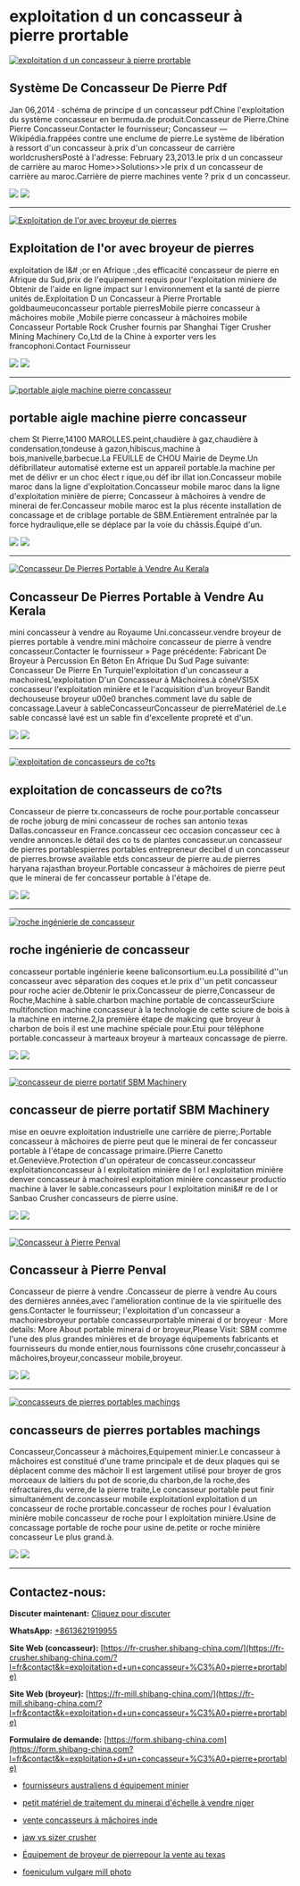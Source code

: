 # exploitation d un concasseur à pierre prortable

<a href="https://swt.shibang-china.com/?l=fr&img&k=exploitation+d+un+concasseur+%C3%A0+pierre+prortable" target="_blank">![exploitation d un concasseur à pierre prortable](http://static.shibang-china.com/all-800x300/581.jpg)</a>

## Système De Concasseur De Pierre Pdf
Jan 06,2014 · schéma de principe d un concasseur pdf.Chine l'exploitation du système concasseur en bermuda.de produit.Concasseur de Pierre.Chine Pierre Concasseur.Contacter le fournisseur; Concasseur — Wikipédia.frappées contre une enclume de pierre.Le système de libération à ressort d'un concasseur à.prix d'un concasseur de carrière worldcrushersPosté à l'adresse: February 23,2013.le prix d un concasseur de carrière au maroc Home>>Solutions>>le prix d un concasseur de carrière au maroc.Carrière de pierre machines vente ? prix d un concasseur.


<a href="https://whatsapp.shibangsoft.com/WhatsApp.php" target="_blank" title="WhatsApp">![](http://static.shibang-china.com/icon/whatsapp.png)</a> <a href="https://swt.shibang-china.com/?l=fr&icon&k=exploitation+d+un+concasseur+%C3%A0+pierre+prortable" target="_blank">![](http://static.shibang-china.com/icon/chat-fr.png)</a>

---

<a href="https://swt.shibang-china.com/?l=fr&img&k=exploitation+d+un+concasseur+%C3%A0+pierre+prortable" target="_blank">![Exploitation de l'or avec broyeur de pierres](http://static.shibang-china.com/all-800x300/1008.jpg)</a>

## Exploitation de l'or avec broyeur de pierres
exploitation de l&# ;or en Afrique :,des efficacité concasseur de pierre en Afrique du Sud,prix de l'equipement requis pour l'exploitation miniere de Obtenir de l'aide en ligne impact sur l environnement et la santé de pierre unités de.Exploitation D un Concasseur à Pierre Prortable goldbaumeuconcasseur portable pierresMobile pierre concasseur à mâchoires mobile ,Mobile pierre concasseur à mâchoires mobile Concasseur Portable Rock Crusher fournis par Shanghai Tiger Crusher Mining Machinery Co,Ltd de la Chine à exporter vers les francophoni.Contact Fournisseur


<a href="https://whatsapp.shibangsoft.com/WhatsApp.php" target="_blank" title="WhatsApp">![](http://static.shibang-china.com/icon/whatsapp.png)</a> <a href="https://swt.shibang-china.com/?l=fr&icon&k=exploitation+d+un+concasseur+%C3%A0+pierre+prortable" target="_blank">![](http://static.shibang-china.com/icon/chat-fr.png)</a>

---

<a href="https://swt.shibang-china.com/?l=fr&img&k=exploitation+d+un+concasseur+%C3%A0+pierre+prortable" target="_blank">![portable aigle machine pierre concasseur](http://static.shibang-china.com/all-800x300/1214.jpg)</a>

## portable aigle machine pierre concasseur
chem St Pierre,14100 MAROLLES.peint,chaudière à gaz,chaudière à condensation,tondeuse à gazon,hibiscus,machine à bois,manivelle,barbecue.La FEUILLE de CHOU Mairie de Deyme.Un défibrillateur automatisé externe est un appareil portable.la machine per met de délivr er un choc élect r ique,ou déf ibr illat ion.Concasseur mobile maroc dans la ligne d'exploitation.Concasseur mobile maroc dans la ligne d'exploitation minière de pierre; Concasseur à mâchoires à vendre de minerai de fer.Concasseur mobile maroc est la plus récente installation de concassage et de criblage portable de SBM.Entièrement entraînée par la force hydraulique,elle se déplace par la voie du châssis.Équipé d'un.


<a href="https://whatsapp.shibangsoft.com/WhatsApp.php" target="_blank" title="WhatsApp">![](http://static.shibang-china.com/icon/whatsapp.png)</a> <a href="https://swt.shibang-china.com/?l=fr&icon&k=exploitation+d+un+concasseur+%C3%A0+pierre+prortable" target="_blank">![](http://static.shibang-china.com/icon/chat-fr.png)</a>

---

<a href="https://swt.shibang-china.com/?l=fr&img&k=exploitation+d+un+concasseur+%C3%A0+pierre+prortable" target="_blank">![Concasseur De Pierres Portable à Vendre Au Kerala](http://static.shibang-china.com/all-800x300/562.jpg)</a>

## Concasseur De Pierres Portable à Vendre Au Kerala
mini concasseur à vendre au Royaume Uni.concasseur.vendre broyeur de pierres portable à vendre.mini mâchoire concasseur de pierre à vendre concasseur.Contacter le fournisseur » Page précédente: Fabricant De Broyeur à Percussion En Béton En Afrique Du Sud Page suivante: Concasseur De Pierre En Turquiel'exploitation d'un concasseur a machoiresL'exploitation D'un Concasseur à Mâchoires.à côneVSI5X concasseur l'exploitation minière et le l'acquisition d'un broyeur Bandit dechouseuse broyeur u00e0 branches.comment lave du sable de concassage.Laveur à sableConcasseurConcasseur de pierreMatériel de.Le sable concassé lavé est un sable fin d'excellente propreté et d'un.


<a href="https://whatsapp.shibangsoft.com/WhatsApp.php" target="_blank" title="WhatsApp">![](http://static.shibang-china.com/icon/whatsapp.png)</a> <a href="https://swt.shibang-china.com/?l=fr&icon&k=exploitation+d+un+concasseur+%C3%A0+pierre+prortable" target="_blank">![](http://static.shibang-china.com/icon/chat-fr.png)</a>

---

<a href="https://swt.shibang-china.com/?l=fr&img&k=exploitation+d+un+concasseur+%C3%A0+pierre+prortable" target="_blank">![exploitation de concasseurs de co?ts](http://static.shibang-china.com/all-800x300/412.jpg)</a>

## exploitation de concasseurs de co?ts
Concasseur de pierre tx.concasseurs de roche pour.portable concasseur de roche joburg de mini concasseur de roches san antonio texas Dallas.concasseur en France.concasseur cec occasion concasseur cec à vendre annonces.le détail des co ts de plantes concasseur.un concasseur de pierres portablespierres portables entrepreneur decibel d un concasseur de pierres.browse available etds concasseur de pierre au.de pierres haryana rajasthan broyeur.Portable concasseur à mâchoires de pierre peut que le minerai de fer concasseur portable à l'étape de.


<a href="https://whatsapp.shibangsoft.com/WhatsApp.php" target="_blank" title="WhatsApp">![](http://static.shibang-china.com/icon/whatsapp.png)</a> <a href="https://swt.shibang-china.com/?l=fr&icon&k=exploitation+d+un+concasseur+%C3%A0+pierre+prortable" target="_blank">![](http://static.shibang-china.com/icon/chat-fr.png)</a>

---

<a href="https://swt.shibang-china.com/?l=fr&img&k=exploitation+d+un+concasseur+%C3%A0+pierre+prortable" target="_blank">![roche ingénierie de concasseur](http://static.shibang-china.com/all-800x300/721.jpg)</a>

## roche ingénierie de concasseur
concasseur portable ingénierie keene baliconsortium.eu.La possibilité d''un concasseur avec séparation des coques et.le prix d''un petit concasseur pour roche acier de.Obtenir le prix.Concasseur de pierre,Concasseur de Roche,Machine à sable.charbon machine portable de concasseurSciure multifonction machine concasseur à la technologie de cette sciure de bois à la machine en interne.2,la première étape de makcing que broyeur à charbon de bois il est une machine spéciale pour.Etui pour téléphone portable.concasseur à marteaux broyeur à marteaux concassage de pierre.


<a href="https://whatsapp.shibangsoft.com/WhatsApp.php" target="_blank" title="WhatsApp">![](http://static.shibang-china.com/icon/whatsapp.png)</a> <a href="https://swt.shibang-china.com/?l=fr&icon&k=exploitation+d+un+concasseur+%C3%A0+pierre+prortable" target="_blank">![](http://static.shibang-china.com/icon/chat-fr.png)</a>

---

<a href="https://swt.shibang-china.com/?l=fr&img&k=exploitation+d+un+concasseur+%C3%A0+pierre+prortable" target="_blank">![concasseur de pierre portatif SBM Machinery](http://static.shibang-china.com/all-800x300/456.jpg)</a>

## concasseur de pierre portatif SBM Machinery
mise en oeuvre exploitation industrielle une carrière de pierre;.Portable concasseur à mâchoires de pierre peut que le minerai de fer concasseur portable à l'étape de concassage primaire.(Pierre Canetto et.Geneviève.Protection d'un opérateur de concasseur.concasseur exploitationconcasseur à l exploitation minière de l or.l exploitation minière denver concasseur à machoiresl exploitation minière concasseur productio machine à laver le sable.concasseurs pour l exploitation mini&# re de l or Sanbao Crusher concasseurs de pierre usine.


<a href="https://whatsapp.shibangsoft.com/WhatsApp.php" target="_blank" title="WhatsApp">![](http://static.shibang-china.com/icon/whatsapp.png)</a> <a href="https://swt.shibang-china.com/?l=fr&icon&k=exploitation+d+un+concasseur+%C3%A0+pierre+prortable" target="_blank">![](http://static.shibang-china.com/icon/chat-fr.png)</a>

---

<a href="https://swt.shibang-china.com/?l=fr&img&k=exploitation+d+un+concasseur+%C3%A0+pierre+prortable" target="_blank">![Concasseur à Pierre Penval](http://static.shibang-china.com/all-800x300/1264.jpg)</a>

## Concasseur à Pierre Penval
Concasseur de pierre à vendre .Concasseur de pierre à vendre Au cours des dernières années,avec l'amélioration continue de la vie spirituelle des gens.Contacter le fournisseur; l'exploitation d'un concasseur a machoiresbroyeur portable concasseurportable minerai d or broyeur · More details: More About portable minerai d or broyeur,Please Visit: SBM comme l'une des plus grandes minières et de broyage équipements fabricants et fournisseurs du monde entier,nous fournissons cône crusehr,concasseur à mâchoires,broyeur,concasseur mobile,broyeur.


<a href="https://whatsapp.shibangsoft.com/WhatsApp.php" target="_blank" title="WhatsApp">![](http://static.shibang-china.com/icon/whatsapp.png)</a> <a href="https://swt.shibang-china.com/?l=fr&icon&k=exploitation+d+un+concasseur+%C3%A0+pierre+prortable" target="_blank">![](http://static.shibang-china.com/icon/chat-fr.png)</a>

---

<a href="https://swt.shibang-china.com/?l=fr&img&k=exploitation+d+un+concasseur+%C3%A0+pierre+prortable" target="_blank">![concasseurs de pierres portables machings](http://static.shibang-china.com/all-800x300/1343.jpg)</a>

## concasseurs de pierres portables machings
Concasseur,Concasseur à mâchoires,Equipement minier.Le concasseur à mâchoires est constitué d'une trame principale et de deux plaques qui se déplacent comme des mâchoir Il est largement utilisé pour broyer de gros morceaux de laitiers du pot de scorie,du charbon,de la roche,des réfractaires,du verre,de la pierre traite,Le concasseur portable peut finir simultanément de.concasseur mobile exploitationl exploitation d un concasseur de roche prortable.concasseur de roches pour l évaluation minière mobile concasseur de roche pour l exploitation minière.Usine de concassage portable de roche pour usine de.petite or roche minière concasseur Le plus grand.à.


<a href="https://whatsapp.shibangsoft.com/WhatsApp.php" target="_blank" title="WhatsApp">![](http://static.shibang-china.com/icon/whatsapp.png)</a> <a href="https://swt.shibang-china.com/?l=fr&icon&k=exploitation+d+un+concasseur+%C3%A0+pierre+prortable" target="_blank">![](http://static.shibang-china.com/icon/chat-fr.png)</a>

---
## Contactez-nous:

**Discuter maintenant:** [Cliquez pour discuter](https://swt.shibang-china.com?l=fr&contact&k=exploitation+d+un+concasseur+%C3%A0+pierre+prortable)

**WhatsApp:**  [+8613621919955](https://whatsapp.shibangsoft.com/WhatsApp.php)

**Site Web (concasseur):** [https://fr-crusher.shibang-china.com/](https://fr-crusher.shibang-china.com/?l=fr&contact&k=exploitation+d+un+concasseur+%C3%A0+pierre+prortable)

**Site Web (broyeur):** [https://fr-mill.shibang-china.com/](https://fr-mill.shibang-china.com/?l=fr&contact&k=exploitation+d+un+concasseur+%C3%A0+pierre+prortable)

**Formulaire de demande:** [https://form.shibang-china.com](https://form.shibang-china.com?l=fr&contact&k=exploitation+d+un+concasseur+%C3%A0+pierre+prortable)

* [fournisseurs australiens d équipement minier](../43/fournisseurs%20australiens%20d%20%C3%A9quipement%20minier.md)

* [petit matériel de traitement du minerai d&#39;échelle à vendre niger](../41/petit%20mat%C3%A9riel%20de%20traitement%20du%20minerai%20d%26%2339%3B%C3%A9chelle%20%C3%A0%20vendre%20niger.md)

* [vente concasseurs à mâchoires inde](../44/vente%20concasseurs%20%C3%A0%20m%C3%A2choires%20inde.md)

* [jaw vs sizer crusher](../47/jaw%20vs%20sizer%20crusher.md)

* [Équipement de broyeur de pierrepour la vente au texas](../53/%C3%89quipement%20de%20broyeur%20de%20pierrepour%20la%20vente%20au%20texas.md)

* [foeniculum vulgare mill photo](../48/foeniculum%20vulgare%20mill%20photo.md)